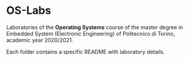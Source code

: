 # OS-Labs
Laboratories of the **Operating Systems** course of the master degree in Embedded System (Electronic Engineering) of Politecnico di Torino, academic year 2020/2021.

Each folder contains a specific README with laboratory details.
